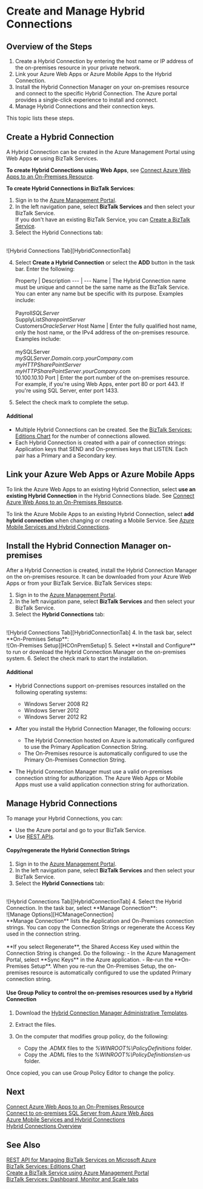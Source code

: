 <properties 
	pageTitle="Create and Manage Hybrid Connections | Azure" 
	description="Learn how to create a hybrid connection, manage the connection, and install the Hybrid Connection Manager. MABS, WABS" 
	services="biztalk-services" 
	documentationCenter="" 
	authors="MandiOhlinger" 
	manager="dwrede" 
	editor="cgronlun"/>

<tags 
	ms.service="biztalk-services" 
	ms.workload="integration" 
	ms.tgt_pltfrm="na" 
	ms.devlang="na" 
	ms.topic="article" 
	ms.date="06/08/2015" 
	ms.author="mandia"/>


# Create and Manage Hybrid Connections


## Overview of the Steps
1. Create a Hybrid Connection by entering the host name or IP address of the on-premises resource in your private network.
2. Link your Azure Web Apps or Azure Mobile Apps to the Hybrid Connection.
3. Install the Hybrid Connection Manager on your on-premises resource and connect to the specific Hybrid Connection. The Azure portal provides a single-click experience to install and connect.
4. Manage Hybrid Connections and their connection keys.

This topic lists these steps. 


## <a name="CreateHybridConnection"></a>Create a Hybrid Connection

A Hybrid Connection can be created in the Azure Management Portal using Web Apps **or** using BizTalk Services. 

**To create Hybrid Connections using Web Apps**, see [Connect Azure Web Apps to an On-Premises Resource](../web-sites-hybrid-connection-get-started.md).

**To create Hybrid Connections in BizTalk Services**:

1. Sign in to the [Azure Management Portal](http://go.microsoft.com/fwlink/p/?LinkID=213885).
2. In the left navigation pane, select **BizTalk Services** and then select your BizTalk Service. 
<br/>If you don't have an existing BizTalk Service, you can [Create a BizTalk Service](biztalk-provision-services.md).
3. Select the Hybrid Connections tab:
<br/>
![Hybrid Connections Tab][HybridConnectionTab]

4. Select **Create a Hybrid Connection** or select the **ADD** button in the task bar. Enter the following:

	Property | Description
--- | ---
Name | The Hybrid Connection name must be unique and cannot be the same name as the BizTalk Service. You can enter any name but be specific with its purpose. Examples include:<br/><br/>Payroll*SQLServer*<br/>SupplyList*SharepointServer*<br/>Customers*OracleServer*
Host Name | Enter the fully qualified host name, only the host name, or the IPv4 address of the on-premises resource. Examples include:<br/><br/>mySQLServer<br/>*mySQLServer*.*Domain*.corp.*yourCompany*.com<br/>*myHTTPSharePointServer*<br/>*myHTTPSharePointServer*.*yourCompany*.com<br/>10.100.10.10
Port | Enter the port number of the on-premises resource. For example, if you're using Web Apps, enter port 80 or port 443. If you're using SQL Server, enter port 1433.

5. Select the check mark to complete the setup. 

#### Additional

- Multiple Hybrid Connections can be created. See the [BizTalk Services: Editions Chart](biztalk-editions-feature-chart.md) for the number of connections allowed. 
- Each Hybrid Connection is created with a pair of connection strings: Application keys that SEND and On-premises keys that LISTEN. Each pair has a Primary and a Secondary key. 


## <a name="LinkWebSite"></a>Link your Azure Web Apps or Azure Mobile Apps

To link the Azure Web Apps to an existing Hybrid Connection, select **use an existing Hybrid Connection** in the Hybrid Connections blade. See [Connect Azure Web Apps to an On-Premises Resource](../web-sites-hybrid-connection-get-started.md).

To link the Azure Mobile Apps to an existing Hybrid Connection, select **add hybrid connection** when changing or creating a Mobile Service. See [Azure Mobile Services and Hybrid Connections](../mobile-services-dotnet-backend-hybrid-connections-get-started.md).


## <a name="InstallHCM"></a>Install the Hybrid Connection Manager on-premises

After a Hybrid Connection is created, install the Hybrid Connection Manager on the on-premises resource. It can be downloaded from your Azure Web Apps or from your BizTalk Service. BizTalk Services steps: 

1. Sign in to the [Azure Management Portal](http://go.microsoft.com/fwlink/p/?LinkID=213885).
2. In the left navigation pane, select **BizTalk Services** and then select your BizTalk Service. 
3. Select the **Hybrid Connections** tab:
<br/>
![Hybrid Connections Tab][HybridConnectionTab]
4. In the task bar, select **On-Premises Setup**:
<br/>
![On-Premises Setup][HCOnPremSetup]
5. Select **Install and Configure** to run or download the Hybrid Connection Manager on the on-premises system. 
6. Select the check mark to start the installation. 

<!--
You can also download the Hybrid Connection Manager MSI file and copy the file to your on-premises resource. Specific steps:

1. Copy the on-premises primary Connection String. See [Manage Hybrid Connections](#ManageHybridConnection) in this topic for the specific steps.
2. Download the Hybrid Connection Manager MSI file. 
3. On the on-premises resource, install the Hybrid Connection Manager from the MSI file. 
4. Using Windows PowerShell, type: 
> Add-HybridConnection -ConnectionString “*Your On-Premises Connection String that you copied*” 
--> 

#### Additional
- Hybrid Connections support on-premises resources installed on the following operating systems:

	- Windows Server 2008 R2
	- Windows Server 2012
	- Windows Server 2012 R2


- After you install the Hybrid Connection Manager, the following occurs: 

	- The Hybrid Connection hosted on Azure is automatically configured to use the Primary Application Connection String. 
	- The On-Premises resource is automatically configured to use the Primary On-Premises Connection String.

- The Hybrid Connection Manager must use a valid on-premises connection string for authorization. The Azure Web Apps or  Mobile Apps must use a valid application connection string for authorization.


## <a name="ManageHybridConnection"></a>Manage Hybrid Connections
To manage your Hybrid Connections, you can:

- Use the Azure portal and go to your BizTalk Service. 
- Use [REST APIs](http://msdn.microsoft.com/library/azure/dn232347.aspx).

#### Copy/regenerate the Hybrid Connection Strings

1. Sign in to the [Azure Management Portal](http://go.microsoft.com/fwlink/p/?LinkID=213885).
2. In the left navigation pane, select **BizTalk Services** and then select your BizTalk Service. 
3. Select the **Hybrid Connections** tab:
<br/>
![Hybrid Connections Tab][HybridConnectionTab]
4. Select the Hybrid Connection. In the task bar, select **Manage Connection**:
<br/>
![Manage Options][HCManageConnection]
<br/>
**Manage Connection** lists the Application and On-Premises connection strings. You can copy the Connection Strings or regenerate the Access Key used in the connection string. 
<br/>
<br/>
**If you select Regenerate**, the Shared Access Key used within the Connection String is changed. Do the following:
- In the Azure Management Portal, select **Sync Keys** in the Azure application.
- Re-run the **On-Premises Setup**. When you re-run the On-Premises Setup, the on-premises resource is automatically configured to use the updated Primary connection string.


#### Use Group Policy to control the on-premises resources used by a Hybrid Connection

1. Download the [Hybrid Connection Manager Administrative Templates](http://www.microsoft.com/download/details.aspx?id=42963).
2. Extract the files.
3. On the computer that modifies group policy, do the following: 

	- Copy the .ADMX files to the *%WINROOT%\PolicyDefinitions* folder.
	- Copy the .ADML files to the *%WINROOT%\PolicyDefinitions\en-us* folder.

Once copied, you can use Group Policy Editor to change the policy.




## Next

[Connect Azure Web Apps to an On-Premises Resource](../web-sites-hybrid-connection-get-started.md)<br/>
[Connect to on-premises SQL Server from Azure Web Apps](../web-sites-hybrid-connection-connect-on-premises-sql-server.md)<br/>
[Azure Mobile Services and Hybrid Connections](../mobile-services-dotnet-backend-hybrid-connections-get-started.md)<br/>
[Hybrid Connections Overview](integration-hybrid-connection-overview.md)


## See Also

[REST API for Managing BizTalk Services on Microsoft Azure](http://msdn.microsoft.com/library/azure/dn232347.aspx)<br/>
[BizTalk Services: Editions Chart](biztalk-editions-feature-chart.md)<br/>
[Create a BizTalk Service using Azure Management Portal](biztalk-provision-services.md)<br/>
[BizTalk Services: Dashboard, Monitor and Scale tabs](biztalk-dashboard-monitor-scale-tabs.md)<br/>


[HybridConnectionTab]: ./media/integration-hybrid-connection-create-manage/WABS_HybridConnectionTab.png
[HCOnPremSetup]: ./media/integration-hybrid-connection-create-manage/WABS_HybridConnectionOnPremSetup.png
[HCManageConnection]: ./media/integration-hybrid-connection-create-manage/WABS_HybridConnectionManageConn.png 